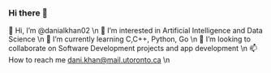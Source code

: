 ### Hi there 👋

👋 Hi, I’m @danialkhan02 \n
👀 I’m interested in Artificial Intelligence and Data Science \n
🌱 I’m currently learning C,C++, Python, Go \n
💞️ I’m looking to collaborate on Software Development projects and app development \n
📫 How to reach me dani.khan@mail.utoronto.ca \n

<!--
**danialkhan02/danialkhan02** is a ✨ _special_ ✨ repository because its `README.md` (this file) appears on your GitHub profile.
